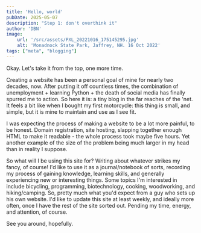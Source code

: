```yaml
---
title: 'Hello, world'
pubDate: 2025-05-07
description: "Step 1: don't overthink it"
author: 'DBN'
image:
    url: '/src/assets/PXL_20221016_175145295.jpg'
    alt: 'Monadnock State Park, Jaffrey, NH. 16 Oct 2022'
tags: ["meta", "blogging"]
---
```


<p>Okay. Let's take it from the top, one more time.</p>
									
<p>Creating a website has been a personal goal of mine for nearly two decades, now. After putting it off countless times, the combination of unemployment + learning Python + the death of social media has finally spurred me to action. So here it is: a tiny blog in the far reaches of the 'net. It feels a bit like when I bought my first motorcycle: this thing is small, and simple, but it is mine to maintain and use as I see fit.</p>

<p>I was expecting the process of making a website to be a lot more painful, to be honest. Domain registration, site hosting, slapping together enough HTML to make it readable - the whole process took maybe five hours. Yet another example of the size of the problem being much larger in my head than in reality I suppose.</p>

<p>So what will I be using this site for? Writing about whatever strikes my fancy, of course! I'd like to use it as a journal/notebook of sorts, recording my process of gaining knowledge, learning skills, and generally experiencing new or interesting things. Some topics I'm interested in include bicycling, programming, biotechnology, cooking, woodworking, and hiking/camping. So, pretty much what you'd expect from a guy who sets up his own website. I'd like to update this site at least weekly, and ideally more often, once I have the rest of the site sorted out. Pending my time, energy, and attention, of course.</p>

<p>See you around, hopefully.</p>